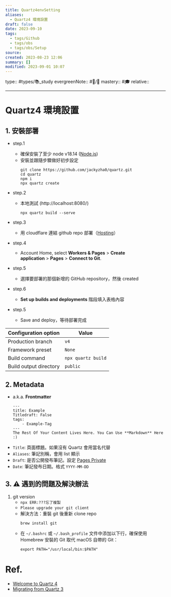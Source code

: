 ```yaml
---
title: Quartz4envSetting
aliases:
  - Quartz4 環境設置
draft: false
date: 2023-09-10
tags:
  - tags/Github
  - tags/obs
  - tags/obs/Setup
source: 
created: 2023-08-23 12:06
summary: []
modified: 2023-09-01 10:07
---
```

type:: #types/📚_study
evergreenNote:: #🔅/🌱
mastery:: #🎓
relative::

---
# Quartz4 環境設置
## 1. 安裝部署
- step.1 
	- 確保安裝了至少 node v18.14 ([Node.js](https://nodejs.org/))
	- 安裝並跟隨步驟做好初步設定
		``` 
		git clone https://github.com/jackyzha0/quartz.git
		cd quartz
		npm i
		npx quartz create
		```

- step.2
	-  本地測試 (http://localhost:8080/)
		```
		npx quartz build --serve
		```
- step.3
	- 用 cloudflare 連結 github repo 部署（[Hosting](https://quartz.jzhao.xyz/hosting#cloudflare-pages)）
- step.4
	- Account Home, select **Workers & Pages** > **Create application** > **Pages** > **Connect to Git**.
- step.5
	- 選擇要部署的那個新增的 GitHub repository，然後 created
- step.6
	- **Set up builds and deployments** 階段填入表格內容
- step.5
	- Save and deploy，等待部署完成

|Configuration option|Value|
|---|---|
|Production branch|`v4`|
|Framework preset|`None`|
|Build command|`npx quartz build`|
|Build output directory|`public`|

## 2. Metadata
- a.k.a. **Frontmatter**
	``` 
	---
	title: Example 
	Titledraft: False
	tags: 
		- Example-Tag
	---
	The Rest Of Your Content Lives Here. You Can Use **Markdown** Here :)
	
	```
- `Title`: 頁面標題。如果沒有 Quartz 會用當名代替
- `Aliases`: 筆記別稱，會用 list 顯示
- `Draft`: 是否公開發布筆記。設定 [Pages Private](https://quartz.jzhao.xyz/features/private-pages) 
- `Date`: 筆記發布日期。格式 `YYYY-MM-DD` 
## 3. ⚠️ 遇到的問題及解決辦法
1. git version
	- `npx ERR:???忘了複製`
	- `Please upgrade your git client`
	- 解決方法：重裝 git 後重新 clone repo
		```
		brew install git
		```
	- 在 `~/.bashrc` 或 `~/.bash_profile` 文件中添加以下行，確保使用 Homebrew 安裝的 Git 取代 macOS 自帶的 Git：
		```
		export PATH="/usr/local/bin:$PATH"
		```

# Ref.
- [Welcome to Quartz 4](https://quartz.jzhao.xyz/)
- [Migrating from Quartz 3](https://quartz.jzhao.xyz/migrating-from-Quartz-3)